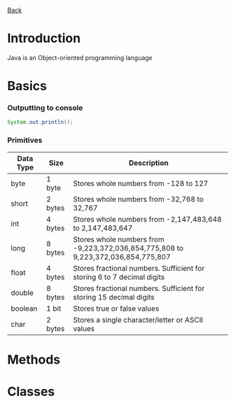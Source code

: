 [Back](./index.html)

# Introduction
Java is an Object-oriented programming language
# Basics
### Outputting to console
```Java
System.out.println();
```
### Primitives
|Data Type|Size|Description|
|-|-|-|
|byte|1 byte|Stores whole numbers from -128 to 127|
|short|2 bytes|Stores whole numbers from -32,768 to 32,767|
|int|4 bytes|Stores whole numbers from -2,147,483,648 to 2,147,483,647|
|long|8 bytes|Stores whole numbers from -9,223,372,036,854,775,808 to 9,223,372,036,854,775,807|
|float|4 bytes|Stores fractional numbers. Sufficient for storing 6 to 7 decimal digits|
|double|8 bytes|Stores fractional numbers. Sufficient for storing 15 decimal digits|
|boolean|1 bit|Stores true or false values|
|char|2 bytes|Stores a single character/letter or ASCII values|
# Methods
# Classes

